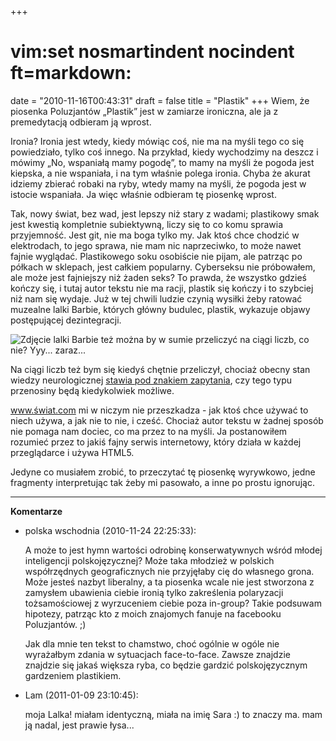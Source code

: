 +++
# vim:set nosmartindent nocindent ft=markdown:
date = "2010-11-16T00:43:31"
draft = false
title = "Plastik"
+++
Wiem, że piosenka Poluzjantów „Plastik” jest w zamiarze ironiczna, ale ja z
premedytacją odbieram ją wprost.

Ironia? Ironia jest wtedy, kiedy mówiąc coś, nie ma na myśli tego co się
powiedziało, tylko coś innego. Na przykład, kiedy wychodzimy na deszcz i
mówimy „No, wspaniałą mamy pogodę”, to mamy na myśli że pogoda jest kiepska, a
nie wspaniała, i na tym właśnie polega ironia. Chyba że akurat idziemy zbierać
robaki na ryby, wtedy mamy na myśli, że pogoda jest w istocie wspaniała. Ja
więc właśnie odbieram tę piosenkę wprost.

Tak, nowy świat, bez wad, jest lepszy niż stary z wadami; plastikowy smak jest
kwestią kompletnie subiektywną, liczy się to co komu sprawia przyjemność. Jest
git, nie ma boga tylko my. Jak ktoś chce chodzić w elektrodach, to jego
sprawa, nie mam nic naprzeciwko, to może nawet fajnie wyglądać. Plastikowego
soku osobiście nie pijam, ale patrząc po półkach w sklepach, jest całkiem
popularny. Cyberseksu nie próbowałem, ale może jest fajniejszy niż żaden seks?
To prawda, że wszystko gdzieś kończy się, i tutaj autor tekstu nie ma racji,
plastik się kończy i to szybciej niż nam się wydaje. Już w tej chwili ludzie
czynią wysiłki żeby ratować muzealne lalki Barbie, których główny budulec,
plastik, wykazuje objawy postępującej dezintegracji.

![Zdjęcie lalki Barbie też można by w sumie przeliczyć na ciągi liczb, co nie?
Yyy...
zaraz...](http://upload.wikimedia.org/wikipedia/en/6/6e/Barbie_doll_modern.jpg)

Na ciągi liczb też bym się kiedyś chętnie przeliczył, chociaż obecny stan wiedzy
neurologicznej [stawia pod znakiem
zapytania](http://scienceblogs.com/pharyngula/2010/08/ray_kurzweil_does_not_understa.php),
czy tego typu przenosiny będą kiedykolwiek możliwe.

www.świat.com mi w niczym nie przeszkadza - jak ktoś chce używać to niech
używa, a jak nie to nie, i cześć. Chociaż autor tekstu w żadnej sposób nie
pomaga nam dociec, co ma przez to na myśli. Ja postanowiłem rozumieć przez to
jakiś fajny serwis internetowy, który działa w każdej przeglądarce i używa
HTML5.

Jedyne co musiałem zrobić, to przeczytać tę piosenkę wyrywkowo, jedne
fragmenty interpretując tak żeby mi pasowało, a inne po prostu ignorując.

----
**Komentarze**

* polska wschodnia (2010-11-24 22:25:33): <p>A może to jest hymn wartości
  odrobinę konserwatywnych wśród młodej inteligencji polskojęzycznej? Może taka
  młodzież w polskich współrzędnych geograficznych nie przyjęłaby cię do
  własnego grona. Może jesteś nazbyt liberalny, a ta piosenka wcale nie jest
  stworzona z zamysłem ubawienia ciebie ironią tylko zakreślenia polaryzacji
  tożsamościowej z wyrzuceniem ciebie poza in-group? Takie podsuwam hipotezy,
  patrząc kto z moich znajomych fanuje na facebooku Poluzjantów. ;)</p>  <p>Jak
  dla mnie ten tekst to chamstwo, choć ogólnie w ogóle nie wyrażałbym zdania w
  sytuacjach face-to-face. Zawsze znajdzie znajdzie się jakaś większa ryba, co
  będzie gardzić polskojęzycznym gardzeniem plastikiem.</p>
* Lam (2011-01-09 23:10:45): <p>moja Lalka! miałam identyczną, miała na imię
  Sara :) to znaczy ma. mam ją nadal, jest prawie łysa...</p>
